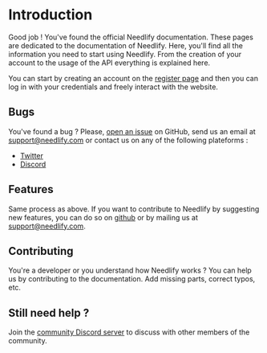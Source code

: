# Introduction

Good job ! You've found the official Needlify documentation. These pages are dedicated to the documentation of Needlify.
Here, you'll find all the information you need to start using Needlify. From the creation of your account to the usage of the API everything is explained here.

You can start by creating an account on the [register page](https://needlify.com/register) and then you can log in with your credentials and freely interact with the website.

## Bugs

You've found a bug ? Please, [open an issue](https://github.com/Needlify/Community/issues/new/choose) on GitHub, send us an email at [support@needlify.com](mailto:support@needlify.com) or contact us on any of the following plateforms :

- [Twitter](https://twitter.com/NeedlifyCom)
- [Discord](https://discord.gg/aVYBcexpEE)

## Features

Same process as above. If you want to contribute to Needlify by suggesting new features, you can do so on [github](https://github.com/Needlify/Community/issues/new/choose) or by mailing us at [support@needlify.com](mailto:support@needlify.com).

## Contributing

You're a developer or you understand how Needlify works ? You can help us by contributing to the documentation. Add missing parts, correct typos, etc.

## Still need help ?

Join the [community Discord server](https://discord.gg/aVYBcexpEE) to discuss with other members of the community.